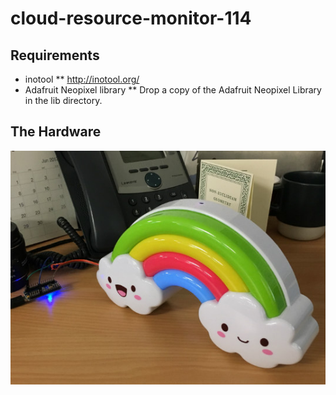 # cloud-resource-monitor-114

## Requirements

* inotool
** http://inotool.org/
* Adafruit Neopixel library
** Drop a copy of the Adafruit Neopixel Library in the lib directory.

## The Hardware

![alt text](images/crm114.jpg "The CRM-114 Hardware")

